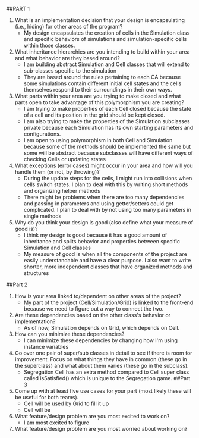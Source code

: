 ##PART 1
1. What is an implementation decision that your design is encapsulating (i.e., hiding) for other areas of the program?
    * My design encapsulates the creation of cells in the Simulation
    class and specific behaviors of simulations and simulation-specific
    cells within those classes.
2. What inheritance hierarchies are you intending to build within your area and what behavior are they based around?
    * I am building abstract Simulation and Cell classes that will extend
    to sub-classes specific to the simulation
    * They are based around the rules pertaining to each CA because some
    simulations contain different initial cell states and the cells themselves
    respond to their surroundings in their own ways.
3. What parts within your area are you trying to make closed and what parts open to take advantage of this polymorphism you are creating?
    * I am trying to make properties of each Cell closed because the state
    of a cell and its position in the grid should be kept closed. 
    * I am also trying to make the properties of the Simulation subclasses
    private because each Simulation has its own starting parameters and configurations.
    * I am open to using polymorphism in both Cell and Simulation because
    some of the methods should be implemented the same but some will be 
    abstract because subclasses will have different ways of checking Cells
    or updating states
4. What exceptions (error cases) might occur in your area and how will you handle them (or not, by throwing)?
   * During the update steps for the cells, I might run into collisions
   when cells switch states. I plan to deal with this by writing short methods and organizing
   helper methods
   * There might be problems when there are too many dependencies and passing in
   parameters and using getter/setters could get complicated. I plan to deal with by not using 
   too many parameters in single methods
5. Why do you think your design is good (also define what your measure of good is)?
   * I think my design is good because it has a good amount of inheritance 
   and splits behavior and properties between specific Simulation and Cell classes
   * My measure of good is when all the components of the project are easily
   understandable and have a clear purpose. I also want to write shorter,
   more independent classes that have organized methods and structures

##Part 2
1. How is your area linked to/dependent on other areas of the project?
    * My part of the project (Cell/Simulation/Grid) is linked to the front-end
    because we need to figure out a way to connect the two. 
2. Are these dependencies based on the other class's behavior or implementation?
    * As of now, Simulation depends on Grid, which depends on Cell. 
3. How can you minimize these dependencies?
    * I can minimize these dependencies by changing how I'm using instance variables
4. Go over one pair of super/sub classes in detail to see if there is room for improvement. 
Focus on what things they have in common (these go in the superclass) and what about them varies (these go in the subclass).
    * Segregation Cell has an extra method compared to Cell super class called isSatisfied() which
    is unique to the Segregation game. 
##Part 3
1. Come up with at least five use cases for your part (most likely these will be useful for both teams).
    * Cell will be used by Grid to fill it up
    * Cell will be 
2. What feature/design problem are you most excited to work on?
    * I am most excited to figure 
3. What feature/design problem are you most worried about working on?

